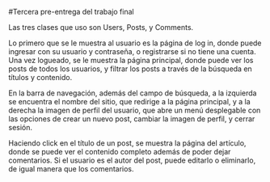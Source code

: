 #Tercera pre-entrega del trabajo final

Las tres clases que uso son Users, Posts, y Comments.

Lo primero que se le muestra al usuario es la página de log in, donde puede ingresar con su usuario y contraseña, o registrarse si no tiene una cuenta.
Una vez logueado, se le muestra la página principal, donde puede ver los posts de todos los usuarios, y filtrar los posts a través de la búsqueda en títulos y contenido.

En la barra de navegación, además del campo de búsqueda, a la izquierda se encuentra el nombre del sitio, que redirige a la página principal, y a la derecha la imagen de perfil del usuario, que abre un menú desplegable con las opciones de crear un nuevo post, cambiar la imagen de perfil, y cerrar sesión.

Haciendo click en el título de un post, se muestra la página del artículo, donde se puede ver el contenido completo además de poder dejar comentarios. Si el usuario es el autor del post, puede editarlo o eliminarlo, de igual manera que los comentarios.
